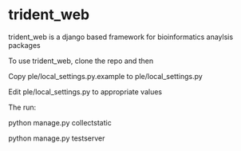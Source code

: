 # trident_web

trident_web is a django based framework for bioinformatics anaylsis packages

To use trident_web, clone the repo and then

Copy ple/local_settings.py.example to ple/local_settings.py

Edit ple/local_settings.py to appropriate values

The run:

python manage.py collectstatic

python manage.py testserver

